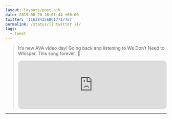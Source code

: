 ```yaml
---
layout: layouts/post.njk
date: 2019-08-20 16:01:44 +00:00
twitter: '1163843568617717767'
permalink: /status/{{ twitter }}/
tags: 
  - tweet
---
```


> It’s new AVA video day! Going back and listening to We Don’t Need to Whisper. This song forever. 💚 
> 
> <iframe style="border-radius:10px" src="https://open.spotify.com/embed/track/3MJdjsfekFs4kh04g2l6Zg?utm_source=generator&theme=0" width="100%" height="152" frameBorder="0" allowfullscreen="" allow="autoplay; clipboard-write; encrypted-media; fullscreen; picture-in-picture" loading="lazy"></iframe>

---
